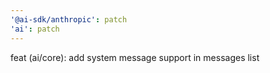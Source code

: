 ```yaml
---
'@ai-sdk/anthropic': patch
'ai': patch
---
```


feat (ai/core): add system message support in messages list
